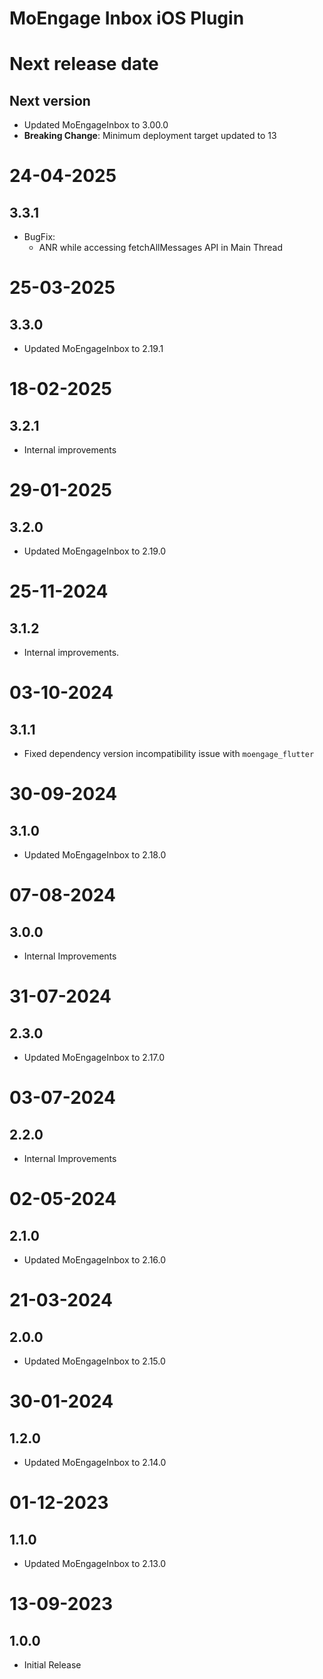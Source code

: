 # MoEngage Inbox iOS Plugin

# Next release date

## Next version 
-  Updated MoEngageInbox to 3.00.0
- **Breaking Change**: Minimum deployment target updated to 13

# 24-04-2025

## 3.3.1
- BugFix:
    - ANR while accessing fetchAllMessages API in Main Thread

# 25-03-2025

## 3.3.0
- Updated MoEngageInbox to 2.19.1

# 18-02-2025

## 3.2.1
- Internal improvements

# 29-01-2025

## 3.2.0
-  Updated MoEngageInbox to 2.19.0
          
# 25-11-2024

## 3.1.2
- Internal improvements.

# 03-10-2024

## 3.1.1
- Fixed dependency version incompatibility issue with `moengage_flutter`

# 30-09-2024

## 3.1.0
-  Updated MoEngageInbox to 2.18.0

# 07-08-2024

## 3.0.0
- Internal Improvements

# 31-07-2024

## 2.3.0
- Updated MoEngageInbox to 2.17.0

# 03-07-2024

## 2.2.0
- Internal Improvements

# 02-05-2024

## 2.1.0
- Updated MoEngageInbox to 2.16.0

# 21-03-2024

## 2.0.0
- Updated MoEngageInbox to 2.15.0

# 30-01-2024

## 1.2.0
- Updated MoEngageInbox to 2.14.0

# 01-12-2023

## 1.1.0
- Updated MoEngageInbox to 2.13.0

# 13-09-2023

## 1.0.0
- Initial Release
